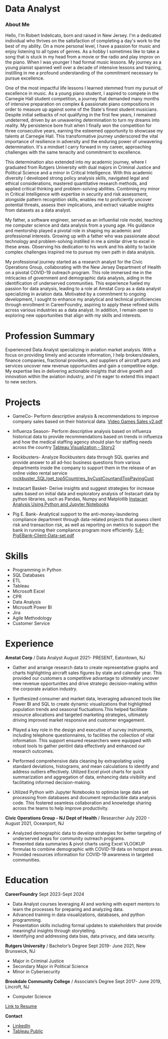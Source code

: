 <!-- ![Profile Picture](/assests/img/IMG_4082.jpg){width=150px}-->
# Data Analyst

### About Me
Hello, I'm Robert Indelicato, born and raised in New Jersey. I'm a dedicated individual who thrives on the satisfaction of completing a day's work to the best of my ability. On a more personal level, I have a passion for music and enjoy listening to all types of genres.  As a hobby I sometimes like to take a song that is stuck in my head from a movie or the radio and play improv on the piano. When I was younger I had formal music lessons. My journey as a young pianist spanned well over a decade of intensive lessons and training, instilling in me a profound understanding of the commitment necessary to pursue excellence.

One of the most impactful life lessons I learned stemmed from my pursuit of excellence in music. As a young piano student, I aspired to compete in the Carnegie Hall student competition, a journey that demanded many months of intensive preparation on complex & passionate piano compositions in order to measure up against some of the State's finest student musicians. Despite initial setbacks of not qualifying in the first few years, I remained undeterred, driven by an unwavering determination to turn my dreams into reality.  My persistence bore fruit when I finally won the competition for three consecutive years, earning the esteemed opportunity to showcase my talents at Carnegie Hall. This transformative journey underscored the vital importance of resilience in adversity and the enduring power of unwavering determination. It's a mindset I carry forward in my career, approaching challenges with the same tenacity and commitment to excellence.

This determination also extended into my academic journey, where I graduated from Rutgers University with dual majors in Criminal Justice and Political Science and a minor in Critical Intelligence. With this academic diversity I developed strong policy analysis skills, navigated legal and ethical considerations, mastered quantitative research methods, and applied critical thinking and problem-solving abilities. Combining my minor in Critical Intelligence with expertise in security and risk assessment, alongside pattern recognition skills, enables me to proficiently uncover potential threats, assess their implications, and extract valuable insights from datasets as a data analyst.

My father, a software engineer, served as an influential role model, teaching me computer science and data analysis from a young age. His guidance and mentorship played a pivotal role in shaping my academic and professional interests. Growing up with a father who was passionate about technology and problem-solving instilled in me a similar drive to excel in these areas. Observing his dedication to his work and his ability to tackle complex challenges inspired me to pursue my own path in data analysis.

My professional journey started as a research analyst for the Civic Operations Group, collaborating with the New Jersey Department of Health on a pivotal COVID-19 outreach program. This role immersed me in the intricacies of government and demographic data analysis, aiding in the identification of underserved communities. This experience fueled my passion for data analysis, leading to a role at Amstat Corp as a data analyst specializing in aviation data. Motivated by a commitment to ongoing development, I sought to enhance my analytical and technical proficiencies through enrollment in CareerFoundry, aspiring to apply these refined skills across various industries as a data analyst. In addition, I remain open to exploring new  opportunities that align with my skills and interests.



# **Profession Summary**

Experienced Data Analyst specializing in aviation market analysis. With a focus on providing timely and accurate information, I help brokers/dealers, finance companies, fractional providers, and suppliers of aircraft parts and services uncover new revenue opportunities and gain a competitive edge. My expertise lies in delivering actionable insights that drive growth and innovation within the aviation industry, and I'm eager to extend this impact to new sectors.

# **Projects**

- GameCo- Perform descriptive analysis & recommendations to improve company sales based on their historical data.
 [Video Games Sales v2.pdf](https://github.com/rindelicato/portfolio/blob/main/Video%20Games%20Sales%20v2.pdf)

- Influenza Season- Perform descriptive analysis based on influenza historical data to provide recommendations based on trends in influenza and how the medical staffing agency should plan for staffing needs across the country
 [Tableau Visualization - Story2](https://public.tableau.com/app/profile/robert.indelicato/viz/2_10Task/Story2)

- Rockbusters- Analyze Rockbusters data through SQL queries and provide answer to all ad-hoc business questions from various departments inside the company to support them in the release of an online video rental service 
 [rockbuster_SQL/get_top5Countries_byCustCountandTopPayingCust](https://github.com/rindelicato/rockbuster_SQL/blob/main/get_top5Countries_byCustCountandTopPayingCust)

- Instacart Basket- Derive insights and suggest strategies for increase sales based on initial data and exploratory analysis of Instacart data by python libraries, such as Pandas, Numpy and Matplotlib
 [Instacart Analysis Using Python and Jupyter Notebooks](https://github.com/rindelicato/Python/blob/main/Instacart%20Anaylsis%20Using%20Python%20and%20Jupyter%20Notebooks.ipynb)

- Pig E. Bank- Analytical support to the anti-money-laundering compliance department through data-related projects that assess client risk and transaction risk, as well as reporting on metrics to support the bank in running their compliance program more efficiently. 
[5.4-PigEBank-Client-Data-set.pdf](https://github.com/rindelicato/portfolio/blob/main/5.4-PigEBank-Client-Data-set.pdf) 

# **Skills**

- Programming in Python
- SQL Databases
- ETL
- Tableau
- Microsoft Excel
- CPR
- Data Analysis
- Microsoft Power BI
- Jira 
- Agile Methodology
- Customer Service


# **Experience**

**Amstat Corp** / Data Analyst
August 2021- PRESENT,  Eatontown, NJ

- Gather and arrange research data to create representative graphs and charts highlighting aircraft sales figures by state and calendar year. This provided our customers a competitive advantage to ultimately uncover new revenue opportunities and drive strategic decision-making within the corporate aviation industry.
 
- Synthesized consumer and market data, leveraging advanced tools like Power BI and SQL to create dynamic visualizations that highlighted population trends and seasonal fluctuations.This helped facilitate resource allocations and targeted marketing strategies, ultimately driving improved market responsive and customer engagement.
 
- Played a key role in the design and executive of survey instruments, including telephone questionnaires, to facilities the collection of vital information. This support ensured researchers were equipped with robust tools to gather peritint data effectively and enhanced our research outcomes.
 
- Performed comprehensive data cleaning by extrapolating using standard deviations, histograms, and mean calculations to identify and address outliers effectively. Utilized Excel pivot charts for quick summarization and aggregation of data, enhancing data visibility and facilitating informed decision-making.
  
- Utilized Python with Jupyter Notebooks to optimize large data set processing from databases and document reproducible data analysis code. This fostered seamless collaboration and knowledge sharing across the teams to help improve productivity.
  
**Civic Operations Group - NJ Dept of Health** / Researcher
July 2020 - August 2021,  Oceanport, NJ

- Analyzed demographic data to develop strategies for better targeting of underserved areas for community outreach programs. 
- Presented data summaries & pivot charts using Excel VLOOKUP formulas to combine demographic with COVID-19 data on hotspot areas.
- Provided resources information for COVID-19 awareness in targeted communities. 

# **Education**

**CareerFoundry**
Sept 2023-Sept 2024

- Data Analyst courses leveraging AI and working with expert mentors to learn the processes for preparing and analyzing data.
- Advanced training in data visualizations, databases, and python programming.
- Presentation skills including formal updates  to stakeholders that provide meaningful insights through storytelling. 
- Identifying and addressing data bias, data privacy, and data security. 

**Rutgers University** / Bachelor’s Degree
Sept 2019- June 2021,  New Brunswick, NJ

- Major in Criminal Justice
- Secondary Major in Political Science
- Minor in Cybersecurity
  
**Brookdale Community College** / Associate’s Degree
Sept 2017- June 2019,  Lincroft, NJ

- Computer Science


[Link to Resume](https://github.com/rindelicato/portfolio/blob/main/RobertIndelicato_ResumeDOC_02292024.docx%20(1).pdf)



**Contact**
- [LinkedIn](https://www.linkedin.com/in/robert-i-b0714b122/)
- [Tableau Public](https://public.tableau.com/app/profile/robert.indelicato/vizzes)






